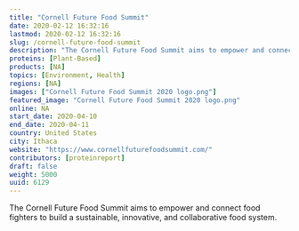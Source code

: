 ```yaml
---
title: "Cornell Future Food Summit"
date: 2020-02-12 16:32:16
lastmod: 2020-02-12 16:32:16
slug: /cornell-future-food-summit
description: "The Cornell Future Food Summit aims to empower and connect food fighters to build a sustainable, innovative, and collaborative food system."
proteins: [Plant-Based]
products: [NA]
topics: [Environment, Health]
regions: [NA]
images: ["Cornell Future Food Summit 2020 logo.png"]
featured_image: "Cornell Future Food Summit 2020 logo.png"
online: NA
start_date: 2020-04-10
end_date: 2020-04-11
country: United States
city: Ithaca
website: "https://www.cornellfuturefoodsummit.com/"
contributors: [proteinreport]
draft: false
weight: 5000
uuid: 6129
---
```

<p>The Cornell Future Food Summit aims to empower and connect food fighters to build a sustainable, innovative, and collaborative food system.</p>
